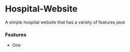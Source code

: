 <!DOCTYPE html>
<html>

<body>
<h1>Hospital-Website</h1>
<p>A simple hospital website that has a variety of features <em>java</em></p>

<h3>Features</h3>
<ul>
  <li>One</li>
</ul>

</body>
  
<html>

